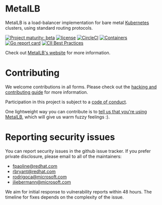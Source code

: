 # MetalLB

MetalLB is a load-balancer implementation for bare
metal [Kubernetes](https://kubernetes.io) clusters, using standard
routing protocols.

[![Project maturity: beta](https://img.shields.io/badge/maturity-beta-orange.svg)](https://metallb.universe.tf/concepts/maturity/) [![license](https://img.shields.io/github/license/metallb/metallb.svg?maxAge=2592000)](https://github.com/metallb/metallb/blob/main/LICENSE) [![CircleCI](https://img.shields.io/circleci/project/github/metallb/metallb.svg)](https://circleci.com/gh/metallb/metallb) [![Containers](https://img.shields.io/badge/containers-ready-green.svg)](https://hub.docker.com/u/metallb) [![Go report card](https://goreportcard.com/badge/github.com/metallb/metallb)](https://goreportcard.com/report/github.com/metallb/metallb)
[![CII Best Practices](https://bestpractices.coreinfrastructure.org/projects/5391/badge)](https://bestpractices.coreinfrastructure.org/projects/5391)

Check out [MetalLB's website](https://metallb.universe.tf) for more
information.

# Contributing

We welcome contributions in all forms. Please check out
the
[hacking and contributing guide](https://metallb.universe.tf/community/#contributing)
for more information.

Participation in this project is subject to
a [code of conduct](https://metallb.universe.tf/community/code-of-conduct/).

One lightweight way you can contribute is
to
[tell us that you're using MetalLB](https://github.com/metallb/metallb/issues/5),
which will give us warm fuzzy feelings :).

# Reporting security issues

You can report security issues in the github issue tracker. If you
prefer private disclosure, please email to all of the maintainers:

- fpaoline@redhat.com
- rbryant@redhat.com
- rodrigoca@microsoft.com
- jliebermann@microsoft.com

We aim for initial response to vulnerability reports within 48
hours. The timeline for fixes depends on the complexity of the issue.
